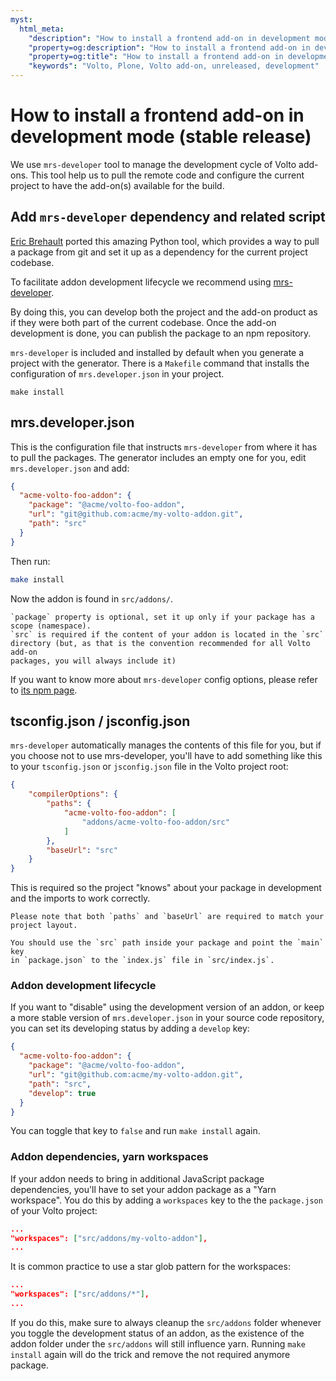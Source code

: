 ```yaml
---
myst:
  html_meta:
    "description": "How to install a frontend add-on in development mode in your Plone project"
    "property=og:description": "How to install a frontend add-on in development mode in your Plone project"
    "property=og:title": "How to install a frontend add-on in development mode"
    "keywords": "Volto, Plone, Volto add-on, unreleased, development"
---
```


# How to install a frontend add-on in development mode (stable release)

We use `mrs-developer` tool to manage the development cycle of Volto add-ons.
This tool help us to pull the remote code and configure the current project to have the add-on(s) available for the build.

## Add `mrs-developer` dependency and related script

[Eric Brehault](https://github.com/ebrehault) ported this amazing Python tool,
which provides a way to pull a package from git and set it up as a dependency
for the current project codebase.

To facilitate addon development lifecycle we recommend using
[mrs-developer](https://www.npmjs.com/package/mrs-developer).

By doing this, you can develop both the project and the add-on product as if
they were both part of the current codebase. Once the add-on development is
done, you can publish the package to an npm repository.

`mrs-developer` is included and installed by default when you generate a project with the generator.
There is a `Makefile` command that installs the configuration of `mrs.developer.json` in your project.

```shell
make install
```

## mrs.developer.json

This is the configuration file that instructs `mrs-developer` from where it has
to pull the packages.
The generator includes an empty one for you, edit `mrs.developer.json` and add:

```json
{
  "acme-volto-foo-addon": {
    "package": "@acme/volto-foo-addon",
    "url": "git@github.com:acme/my-volto-addon.git",
    "path": "src"
  }
}
```

Then run:

```bash
make install
```

Now the addon is found in `src/addons/`.

```{note}
`package` property is optional, set it up only if your package has a scope (namespace).
`src` is required if the content of your addon is located in the `src`
directory (but, as that is the convention recommended for all Volto add-on
packages, you will always include it)
```

If you want to know more about `mrs-developer` config options, please refer to
[its npm page](https://www.npmjs.com/package/mrs-developer).

## tsconfig.json / jsconfig.json

`mrs-developer` automatically manages the contents of this file for you, but if you choose not
to use mrs-developer, you'll have to add something like this to your
`tsconfig.json` or `jsconfig.json` file in the Volto project root:

```json
{
    "compilerOptions": {
        "paths": {
            "acme-volto-foo-addon": [
                "addons/acme-volto-foo-addon/src"
            ]
        },
        "baseUrl": "src"
    }
}
```

This is required so the project "knows" about your package in development and the imports to work correctly.

```{warning}
Please note that both `paths` and `baseUrl` are required to match your
project layout.
```

```{tip}
You should use the `src` path inside your package and point the `main` key
in `package.json` to the `index.js` file in `src/index.js`.
```

### Addon development lifecycle

If you want to "disable" using the development version of an addon, or keep
a more stable version of `mrs.developer.json` in your source code repository,
you can set its developing status by adding a `develop` key:

```json
{
  "acme-volto-foo-addon": {
    "package": "@acme/volto-foo-addon",
    "url": "git@github.com:acme/my-volto-addon.git",
    "path": "src",
    "develop": true
  }
}
```

You can toggle that key to `false` and run `make install` again.

### Addon dependencies, yarn workspaces

If your addon needs to bring in additional JavaScript package dependencies,
you'll have to set your addon package as a "Yarn workspace". You do this by
adding a `workspaces` key to the the `package.json` of your Volto project:

```json
...
"workspaces": ["src/addons/my-volto-addon"],
...
```

It is common practice to use a star glob pattern for the workspaces:

```json
...
"workspaces": ["src/addons/*"],
...
```

If you do this, make sure to always cleanup the `src/addons` folder whenever
you toggle the development status of an addon, as the existence of the addon
folder under the `src/addons` will still influence yarn.
Running `make install` again will do the trick and remove the not required anymore package.
